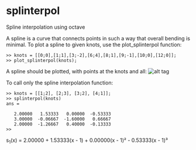 # splinterpol
Spline interpolation using octave

A spline is a curve that connects points in such a way that overall bending is minimal.
To plot a spline to given knots, use the plot_splinterpol function:

```
>> knots = [[0;0],[1;1],[3;-2],[6;4],[8;1],[9;-1],[10;0],[12;0]];
>> plot_splinterpol(knots);
```

A spline should be plotted, with points at the knots and all:
![alt tag](https://raw.githubusercontent.com/medium-endian/splinterpol/master/example_plot.png)

To call only the spline interpolation function:

```
>> knots = [[1;2], [2;3], [3;2], [4;1]];
>> splinterpol(knots)
ans =

   2.00000   1.53333   0.00000  -0.53333
   3.00000  -0.06667  -1.60000   0.66667
   2.00000  -1.26667   0.40000  -0.13333
>>
```
s<sub>1</sub>(x) = 2.00000 + 1.53333(x - 1) + 0.00000(x - 1)² - 0.53333(x - 1)³
